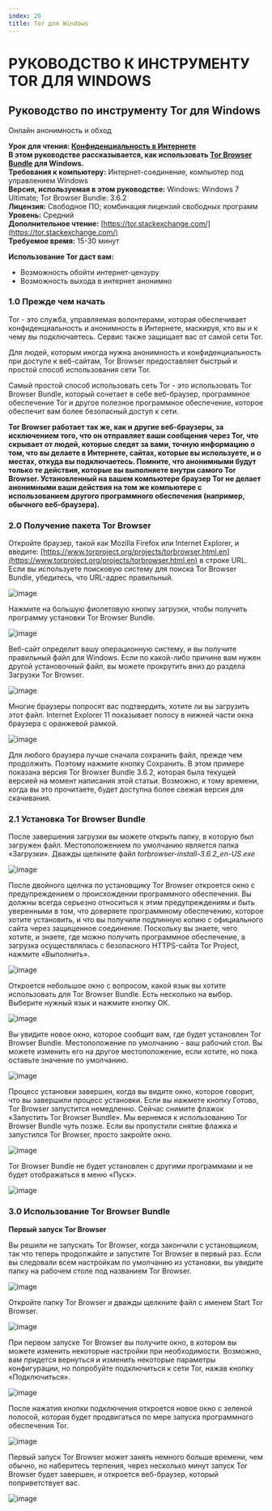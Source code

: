 ```yaml
---
index: 20
title: Tor для Windows
---
```

# РУКОВОДСТВО К ИНСТРУМЕНТУ TOR ДЛЯ WINDOWS

## Руководство по инструменту Tor для Windows
Онлайн анонимность и обход

**Урок для чтения: [Конфиденциальность в Интернете](umbrella://communications/online-privacy/advanced)**  
**В этом руководстве рассказывается, как использовать [Tor Browser Bundle](https://www.torproject.org/projects/torbrowser.html.en) для Windows.**  
**Требования к компьютеру:** Интернет-соединение, компьютер под управлением Windows   
**Версия, используемая в этом руководстве:** Windows: Windows 7 Ultimate; Tor Browser Bundle: 3.6.2  
**Лицензия:** Свободное ПО; комбинация лицензий свободных программ  
**Уровень:** Средний  
**Дополнительное чтение:** [https://tor.stackexchange.com/](https://tor.stackexchange.com/)  
**Требуемое время:** 15-30 минут  

**Использование Tor даст вам:**
- Возможность обойти интернет-цензуру
- Возможность выхода в интернет анонимно

### 1.0 Прежде чем начать

Tor - это служба, управляемая волонтерами, которая обеспечивает конфиденциальность и анонимность в Интернете, маскируя, кто вы и к чему вы подключаетесь. Сервис также защищает вас от самой сети Tor.

Для людей, которым иногда нужна анонимность и конфиденциальность при доступе к веб-сайтам, Tor Browser предоставляет быстрый и простой способ использования сети Tor.

Самый простой способ использовать сеть Tor - это использовать Tor Browser Bundle, который сочетает в себе веб-браузер, программное обеспечение Tor и другое полезное программное обеспечение, которое обеспечит вам более безопасный доступ к сети.

**Tor Browser работает так же, как и другие веб-браузеры, за исключением того, что он отправляет ваши сообщения через Tor, что скрывает от людей, которые следят за вами, точную информацию о том, что вы делаете в Интернете, сайтах, которые вы используете, и о местах, откуда вы подключаетесь. Помните, что анонимными будут только те действия, которые вы выполняете внутри самого Tor Browser. Установленный на вашем компьютере браузер Tor не делает анонимными ваши действия на том же компьютере с использованием другого программного обеспечения (например, обычного веб-браузера).**

### 2.0 Получение пакета Tor Browser

Откройте браузер, такой как Mozilla Firefox или Internet Explorer, и введите: [https://www.torproject.org/projects/torbrowser.html.en](https://www.torproject.org/projects/torbrowser.html.en) в строке URL. Если вы используете поисковую систему для поиска Tor Browser Bundle, убедитесь, что URL-адрес правильный.

![image](tool_torwin1.jpeg)

Нажмите на большую фиолетовую кнопку загрузки, чтобы получить программу установки Tor Browser Bundle.

![image](tool_torwin2.jpeg)

Веб-сайт определит вашу операционную систему, и вы получите правильный файл для Windows. Если по какой-либо причине вам нужен другой установочный файл, вы можете прокрутить вниз до раздела Загрузки  Tor Browser. 

![image](tool_torwin3.jpeg)

Многие браузеры попросят вас подтвердить, хотите ли вы загрузить этот файл. Internet Explorer 11 показывает полосу в нижней части окна браузера с оранжевой рамкой.

![image](tool_torwin4.png)

Для любого браузера лучше сначала сохранить файл, прежде чем продолжить. Поэтому нажмите кнопку Сохранить. В этом примере показана версия Tor Browser Bundle 3.6.2, которая была текущей версией на момент написания этой статьи. Возможно, к тому времени, когда вы это прочитаете, будет доступна более свежая версия для скачивания.

### 2.1 Установка Tor Browser Bundle

После завершения загрузки вы можете открыть папку, в которую был загружен файл. Местоположением по умолчанию является папка «Загрузки». Дважды щелкните файл _torbrowser-install-3.6.2_en-US.exe_

![image](tool_torwin5.jpeg)

После двойного щелчка по установщику Tor Browser откроется окно с предупреждением о происхождении программного обеспечения. Вы должны всегда серьезно относиться к этим предупреждениям и быть уверенными в том, что доверяете программному обеспечению, которое хотите установить, и что вы получили подлинную копию с официального сайта через защищенное соединение. Поскольку вы знаете, чего хотите, и знаете, где можно получить программное обеспечение, а загрузка осуществлялась с безопасного HTTPS-сайта Tor Project, нажмите «Выполнить».

![image](tool_torwin6.jpeg)

Откроется небольшое окно с вопросом, какой язык вы хотите использовать для Tor Browser Bundle. Есть несколько на выбор. Выберите нужный язык и нажмите кнопку ОК.

![image](tool_torwin7.jpeg)

Вы увидите новое окно, которое сообщит вам, где будет установлен Tor Browser Bundle. Местоположение по умолчанию - ваш рабочий стол. Вы можете изменить его на другое местоположение, если хотите, но пока оставьте значение по умолчанию.

![image](tool_torwin8.jpeg)

Процесс установки завершен, когда вы видите окно, которое говорит, что вы завершили процесс установки. Если вы нажмете кнопку Готово, Tor Browser запустится немедленно. Сейчас снимите флажок «Запустить Tor Browser Bundle». Мы вернемся к использованию Tor Browser Bundle чуть позже. Если вы пропустили снятие флажка и запустился Tor Browser, просто закройте окно.

![image](tool_torwin8.jpeg)

Tor Browser Bundle не будет установлен с другими программами и не будет отображаться в меню «Пуск».

![image](tool_torwin10.jpeg)

### 3.0 Использование Tor Browser Bundle

**Первый запуск Tor Browser**

Вы решили не запускать Tor Browser, когда закончили с установщиком, так что теперь продолжайте и запустите Tor Browser в первый раз. Если вы следовали всем настройкам по умолчанию из установки, вы увидите папку на рабочем столе под названием Tor Browser.

![image](tool_torwin11.jpeg)

Откройте папку Tor Browser и дважды щелкните файл с именем Start Tor Browser.

![image](tool_torwin12.jpeg)

При первом запуске Tor Browser вы получите окно, в котором вы можете изменить некоторые настройки при необходимости. Возможно, вам придется вернуться и изменить некоторые параметры конфигурации, но попробуйте подключиться к сети Tor, нажав кнопку «Подключиться».

![image](tool_torwin13.png)

После нажатия кнопки подключения откроется новое окно с зеленой полосой, которая будет продвигаться по мере запуска программного обеспечения Tor.

![image](tool_torwin14.png)

Первый запуск Tor Browser может занять немного больше времени, чем обычно, но наберитесь терпения, через несколько минут запуск Tor Browser будет завершен, и откроется веб-браузер, который поприветствует вас.

![image](tool_torwin15.png)
